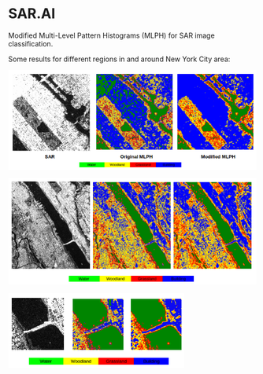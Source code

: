 # SAR.AI

Modified Multi-Level Pattern Histograms (MLPH) for SAR image classification.

Some results for different regions in and around New York City area:

![](./report_images/34.png)

![](./report_images/40.png)

![](./report_images/33.png)

